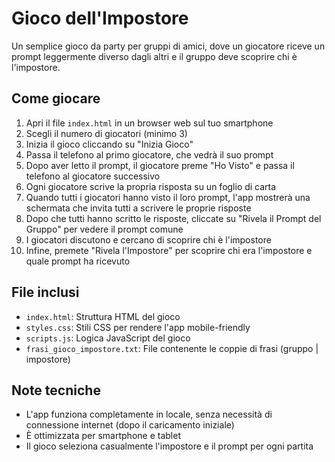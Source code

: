 # Gioco dell'Impostore

Un semplice gioco da party per gruppi di amici, dove un giocatore riceve un prompt leggermente diverso dagli altri e il gruppo deve scoprire chi è l'impostore.

## Come giocare

1. Apri il file `index.html` in un browser web sul tuo smartphone
2. Scegli il numero di giocatori (minimo 3)
3. Inizia il gioco cliccando su "Inizia Gioco"
4. Passa il telefono al primo giocatore, che vedrà il suo prompt
5. Dopo aver letto il prompt, il giocatore preme "Ho Visto" e passa il telefono al giocatore successivo
6. Ogni giocatore scrive la propria risposta su un foglio di carta
7. Quando tutti i giocatori hanno visto il loro prompt, l'app mostrerà una schermata che invita tutti a scrivere le proprie risposte
8. Dopo che tutti hanno scritto le risposte, cliccate su "Rivela il Prompt del Gruppo" per vedere il prompt comune
9. I giocatori discutono e cercano di scoprire chi è l'impostore
10. Infine, premete "Rivela l'Impostore" per scoprire chi era l'impostore e quale prompt ha ricevuto

## File inclusi

- `index.html`: Struttura HTML del gioco
- `styles.css`: Stili CSS per rendere l'app mobile-friendly
- `scripts.js`: Logica JavaScript del gioco
- `frasi_gioco_impostore.txt`: File contenente le coppie di frasi (gruppo | impostore)

## Note tecniche

- L'app funziona completamente in locale, senza necessità di connessione internet (dopo il caricamento iniziale)
- È ottimizzata per smartphone e tablet
- Il gioco seleziona casualmente l'impostore e il prompt per ogni partita 